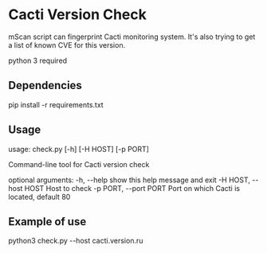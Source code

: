 # Cacti Version Check
mScan script can fingerprint Cacti monitoring system. It's also trying to get a list of known CVE for this version.

python 3 required

## Dependencies
pip install -r requirements.txt

## Usage
usage: check.py [-h] [-H HOST] [-p PORT]

Command-line tool for Cacti version check

optional arguments:
  -h, --help            show this help message and exit
  -H HOST, --host HOST  Host to check
  -p PORT, --port PORT  Port on which Cacti is located, default 80
  
  ## Example of use
  
  python3 check.py --host cacti.version.ru
